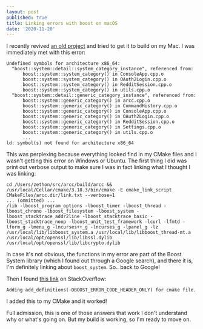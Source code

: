 ```yaml
---
layout: post
published: true
title: Linking errors with boost on macOS
date: '2020-11-20'
---
```

I recently revived [an old project](https://github.com/zethon/arcc) and tried to get it to build on my Mac. I was immediately met with this error:

```
Undefined symbols for architecture x86_64:
  "boost::system::detail::system_category_instance", referenced from:
      boost::system::system_category() in ConsoleApp.cpp.o
      boost::system::system_category() in OAuth2Login.cpp.o
      boost::system::system_category() in RedditSession.cpp.o
      boost::system::system_category() in utils.cpp.o
  "boost::system::detail::generic_category_instance", referenced from:
      boost::system::generic_category() in arcc.cpp.o
      boost::system::generic_category() in CommandHistory.cpp.o
      boost::system::generic_category() in ConsoleApp.cpp.o
      boost::system::generic_category() in OAuth2Login.cpp.o
      boost::system::generic_category() in RedditSession.cpp.o
      boost::system::generic_category() in Settings.cpp.o
      boost::system::generic_category() in utils.cpp.o
      ...
ld: symbol(s) not found for architecture x86_64
```

This was perplexing because everything looked find in my CMake files and I wasn't getting this error on Windows or Ubuntu. The first thing I did was print out verbose output to make sure I was in fact linking what I thought I was linking:

```
cd /Users/zethon/src/arcc/build/arcc && /usr/local/Cellar/cmake/3.18.3/bin/cmake -E cmake_link_script CMakeFiles/arcc.dir/link.txt --verbose=1
... (ommitted) ...
/lib -lboost_program_options -lboost_timer -lboost_thread -lboost_chrono -lboost_filesystem -lboost_system -lboost_stacktrace_addr2line -lboost_stacktrace_basic -lboost_stacktrace_noop -lboost_unit_test_framework -lcurl -lfmtd -lform_g -lmenu_g -lncurses++_g -lncurses_g -lpanel_g -lz /usr/local/lib/libboost_system.a /usr/local/lib/libboost_thread-mt.a /usr/local/opt/openssl/lib/libssl.dylib /usr/local/opt/openssl/lib/libcrypto.dylib
```

In case it's not obvious, the functions in my error are part of the Boost System library (which I found out through a Google search), and there it is, I'm definitely linking about `boost_system`. So.. back to Google! 

Then I found [this link](https://stackoverflow.com/questions/13467072/c-boost-undefined-reference-to-boostsystemgeneric-category) on StackOverflow:

```
Adding add_definitions(-DBOOST_ERROR_CODE_HEADER_ONLY) for cmake file.
```

I added this to my CMake and it worked! 

Full admission, this is one of those answers that work I don't understand why or what's going on. But my build is working, so I'm ready to move on.
